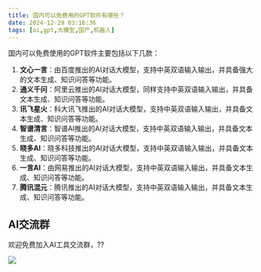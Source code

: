 ```yaml
---
title: 国内可以免费用的GPT软件有哪些？
date: 2024-12-29 03:16:36
tags: [ai,gpt,大模型,国产,机器人]
---
```


国内可以免费使用的GPT软件主要包括以下几款：

1. **文心一言**：由百度推出的AI对话大模型，支持中英双语输入输出，并具备强大的文本生成、知识问答等功能。
2. **通义千问**：阿里云推出的AI对话大模型，同样支持中英双语输入输出，并具备文本生成、知识问答等功能。
3. **讯飞星火**：科大讯飞推出的AI对话大模型，支持中英双语输入输出，并具备文本生成、知识问答等功能。
4. **智谱清言**：智谱AI推出的AI对话大模型，支持中英双语输入输出，并具备文本生成、知识问答等功能。
5. **晓多AI**：晓多科技推出的AI对话大模型，支持中英双语输入输出，并具备文本生成、知识问答等功能。
6. **一言AI**：由网易推出的AI对话大模型，支持中英双语输入输出，并具备文本生成、知识问答等功能。
7. **腾讯混元**：腾讯推出的AI对话大模型，支持中英双语输入输出，并具备文本生成、知识问答等功能。

## AI交流群


欢迎免费加入AI工具交流群，??

![](https://cos.python-office.com/group/ai-group.jpg)